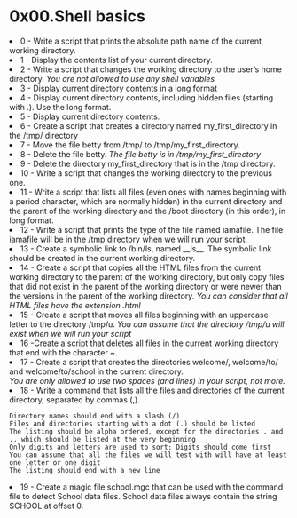 # 0x00.Shell basics
<li>0 - Write a script that prints the absolute path name of the current working directory.</li>
  <li>1 - Display the contents list of your current directory.</li>
  <li>2 - Write a script that changes the working directory to the user’s home directory.
  <i>You are not allowed to use any shell variables</i>
  </li>
  <li>3 - Display current directory contents in a long format</li>
  <li>4 - Display current directory contents, including hidden files (starting with .). Use the long format.</li>
  <li>5 - Display current directory contents.
<li>6 - Create a script that creates a directory named my_first_directory in the /tmp/ directory</li>
  <li>7 - Move the file betty from /tmp/ to /tmp/my_first_directory.</li>
  <li>8 - Delete the file betty.
<i>The file betty is in /tmp/my_first_directory</i>
  </li>
  <li>9 - Delete the directory my_first_directory that is in the /tmp directory.</li>
  <li>10 - Write a script that changes the working directory to the previous one.</li>
  <li>11 - Write a script that lists all files (even ones with names beginning with a  period character, which are normally hidden) in the current directory and the              parent of the working directory and the /boot directory (in this order), in long format.</li>
  <li>12 - Write a script that prints the type of the file named iamafile. The file  iamafile will be in the /tmp directory when we will run your script.</li>
  <li>13 - Create a symbolic link to /bin/ls, named __ls__. The symbolic link should be  created in the current working directory.</li>
  <li>14 - Create a script that copies all the HTML files from the current working directory to the parent of the working directory, but only copy files that did not exist in the parent of the working directory or were newer than the versions in the parent of the working directory.
    <i>You can consider that all HTML files have the extension .html</i>
   </li>
  <li>15 - Create a script that moves all files beginning with an uppercase letter to the directory /tmp/u.
           <i>You can assume that the directory /tmp/u will exist when we will run your script</i>
  </li>
 <li>16 -Create a script that deletes all files in the current working directory that end           with the character ~.</li>
  <li>17 - Create a script that creates the directories welcome/, welcome/to/ and                      welcome/to/school in the current directory.<br>
 <i>You are only allowed to use two spaces (and lines) in your script, not more.</i>       
  </li>
  <li>18 - Write a command that lists all the files and directories of the current directory, separated by commas (,).<br>
  
    Directory names should end with a slash (/)
    Files and directories starting with a dot (.) should be listed
    The listing should be alpha ordered, except for the directories . and .. which should be listed at the very beginning
    Only digits and letters are used to sort; Digits should come first
    You can assume that all the files we will test with will have at least one letter or one digit
    The listing should end with a new line
  </li>
  <li>19 - Create a magic file school.mgc that can be used with the command file to detect School data files. School data files always contain the string SCHOOL at offset 0.
  </li>
</ul>
